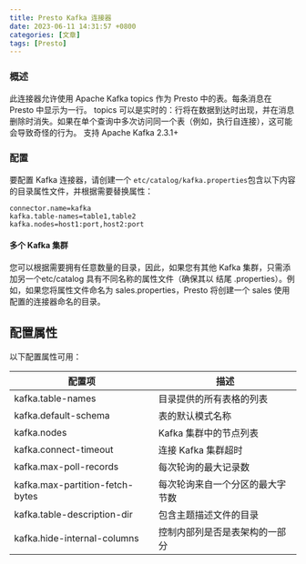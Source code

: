 ```yaml
---
title: Presto Kafka 连接器
date: 2023-06-11 14:31:57 +0800
categories: [文章]
tags: [Presto] 
---
```



### 概述
此连接器允许使用 Apache Kafka topics 作为 Presto 中的表。每条消息在 Presto 中显示为一行。
topics 可以是实时的：行将在数据到达时出现，并在消息删除时消失。如果在单个查询中多次访问同一个表（例如，执行自连接），这可能会导致奇怪的行为。
支持 Apache Kafka 2.3.1+

### 配置
要配置 Kafka 连接器，请创建一个 `etc/catalog/kafka.properties`包含以下内容的目录属性文件，并根据需要替换属性：
```properties
connector.name=kafka
kafka.table-names=table1,table2
kafka.nodes=host1:port,host2:port
```
#### 多个 Kafka 集群
您可以根据需要拥有任意数量的目录，因此，如果您有其他 Kafka 集群，只需添加另一个etc/catalog 具有不同名称的属性文件（确保其以 结尾 .properties）。例如，如果您将属性文件命名为 sales.properties，Presto 将创建一个 sales 使用配置的连接器命名的目录。

## 配置属性
以下配置属性可用：

| 配置项 | 描述 |
| --- | --- |
| kafka.table-names | 目录提供的所有表格的列表 |
| kafka.default-schema | 表的默认模式名称 |
| kafka.nodes | Kafka 集群中的节点列表 |
| kafka.connect-timeout | 连接 Kafka 集群超时 |
| kafka.max-poll-records | 每次轮询的最大记录数 |
| kafka.max-partition-fetch-bytes | 每次轮询来自一个分区的最大字节数 |
| kafka.table-description-dir | 包含主题描述文件的目录 |
| kafka.hide-internal-columns | 控制内部列是否是表架构的一部分 |

